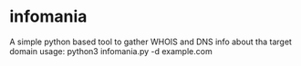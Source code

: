 # infomania
A simple python based tool to gather WHOIS and DNS info about tha target domain
usage: python3 infomania.py -d example.com
